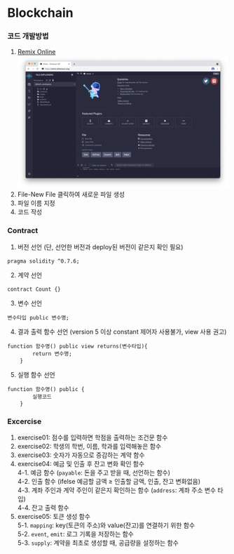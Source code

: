 # Blockchain

### 코드 개발방법
1. [Remix Online](https://remix.ethereum.org/)  
![setup](setup.png)
2. File-New File 클릭하여 새로운 파일 생성
3. 파일 이름 지정
4. 코드 작성


### Contract
1. 버전 선언 (단, 선언한 버전과 deploy된 버전이 같은지 확인 필요)
``` solidity
pragma solidity ^0.7.6;
```
2. 계약 선언
``` solidity
contract Count {}
```
3. 변수 선언
``` solidity
변수타입 public 변수명;
```
4. 결과 출력 함수 선언 (version 5 이상 constant 제어자 사용불가, view 사용 권고)
``` solidity
function 함수명() public view returns(변수타입){
        return 변수명;
    }
```
5. 실행 함수 선언
``` solidity
function 함수명() public {
        실행코드
    }
```


### Excercise
1. exercise01: 점수를 입력하면 학점을 출력하는 조건문 함수
2. exercise02: 학생의 학번, 이름, 학과를 입력해놓은 함수
3. exercise03: 숫자가 자동으로 증감하는 계약 함수
4. exercise04: 예금 및 인출 후 잔고 변화 확인 함수  
 4-1. 예금 함수 (`payable`: 돈을 주고 받을 때, 선언하는 함수)  
 4-2. 인출 함수 (ifelse 예금할 금액 ≥ 인출할 금액, 인출, 잔고 변화없음)  
 4-3. 계좌 주인과 계약 주인이 같은지 확인하는 함수 (`address`: 계좌 주소 변수 타입)  
 4-4. 잔고 출력 함수  
5. exercise05: 토큰 생성 함수  
 5-1. `mapping`: key(토큰의 주소)와 value(잔고)를 연결하기 위한 함수  
 5-2. `event`, `emit`: 로그 기록을 저장하는 함수  
 5-3. `supply`: 계약을 최초로 생성할 때, 공급량을 설정하는 함수  
